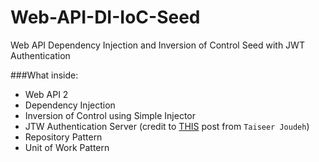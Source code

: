 # Web-API-DI-IoC-Seed
Web API Dependency Injection and Inversion of Control Seed with JWT Authentication

###What inside:

* Web API 2
* Dependency Injection
* Inversion of Control using Simple Injector
* JTW Authentication Server (credit to [THIS](http://bitoftech.net/2014/08/11/asp-net-web-api-2-external-logins-social-logins-facebook-google-angularjs-app/) post from `Taiseer Joudeh`)
* Repository Pattern
* Unit of Work Pattern
